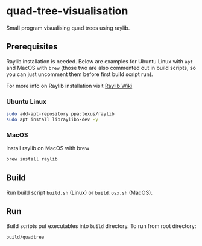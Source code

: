 # quad-tree-visualisation
Small program visualising quad trees using raylib.

## Prerequisites
Raylib installation is needed. Below are examples for Ubuntu Linux with `apt` and MacOS with `brew` (those two are also commented out in build scripts, so you can just uncomment them before first build script run).

For more info on Raylib installation visit [Raylib Wiki](https://github.com/raysan5/raylib/wiki/)

### Ubuntu Linux
```sh
sudo add-apt-repository ppa:texus/raylib
sudo apt install libraylib5-dev -y
```

### MacOS

Install raylib on MacOS with brew
```sh
brew install raylib
```

## Build

Run build script `build.sh` (Linux) or `build.osx.sh` (MacOS).

## Run

Build scripts put executables into `build` directory. To run from root directory:
```sh
build/quadtree
```

